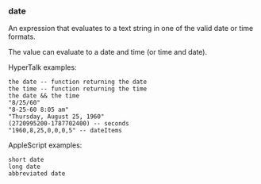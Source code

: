 ### date

An expression that evaluates to a text string in one of the valid date or time formats. 

The value can evaluate to a date and time (or time and date).

HyperTalk examples:

```
the date -- function returning the date
the time -- function returning the time
the date && the time
"8/25/60"
"8-25-60 8:05 am"
"Thursday, August 25, 1960"
(2720995200-1787702400) -- seconds
"1960,8,25,0,0,0,5" -- dateItems
```

AppleScript examples:

```
short date
long date
abbreviated date
```

